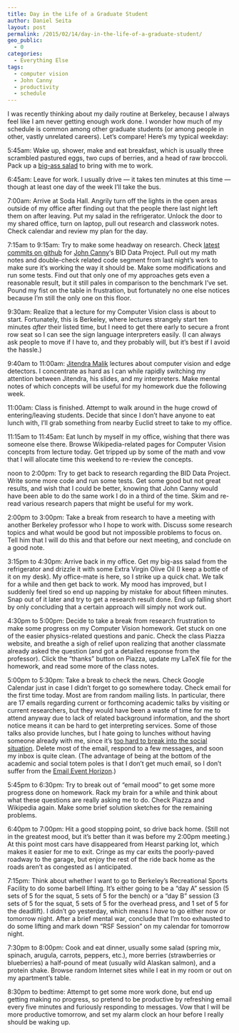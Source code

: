 ```yaml
---
title: Day in the Life of a Graduate Student
author: Daniel Seita
layout: post
permalink: /2015/02/14/day-in-the-life-of-a-graduate-student/
geo_public:
  - 0
categories:
  - Everything Else
tags:
  - computer vision
  - John Canny
  - productivity
  - schedule
---
```

I was recently thinking about my daily routine at Berkeley, because I always feel like I am never getting enough work done. I wonder how much of my schedule is common among other graduate students (or among people in other, vastly unrelated careers). Let&#8217;s compare! Here&#8217;s my typical weekday:

5:45am: Wake up, shower, make and eat breakfast, which is usually three scrambled pastured eggs, two cups of berries, and a head of raw broccoli. Pack up a [big-ass salad][1] to bring with me to work.

6:45am: Leave for work. I usually drive &#8212; it takes ten minutes at this time &#8212; though at least one day of the week I&#8217;ll take the bus.

7:00am: Arrive at Soda Hall. Angrily turn off the lights in the open areas outside of my office after finding out that the people there last night left them on after leaving. Put my salad in the refrigerator. Unlock the door to my shared office, turn on laptop, pull out research and classwork notes. Check calendar and review my plan for the day.

7:15am to 9:15am: Try to make some headway on research. Check [latest commits on github][2] for [John Canny][3]&#8216;s BID Data Project. Pull out my math notes and double-check related code segment from last night&#8217;s work to make sure it&#8217;s working the way it should be. Make some modifications and run some tests. Find out that only one of my approaches gets even a reasonable result, but it still pales in comparison to the benchmark I&#8217;ve set. Pound my fist on the table in frustration, but fortunately no one else notices because I&#8217;m still the only one on this floor.

9:30am: Realize that a lecture for my Computer Vision class is about to start. Fortunately, this is Berkeley, where lectures strangely start ten minutes *after* their listed time, but I need to get there early to secure a front row seat so I can see the sign language interpreters easily. (I can always ask people to move if I have to, and they probably will, but it&#8217;s best if I avoid the hassle.)

9:40am to 11:00am: [Jitendra Malik][4] lectures about computer vision and edge detectors. I concentrate as hard as I can while rapidly switching my attention between Jitendra, his slides, and my interpreters. Make mental notes of which concepts will be useful for my homework due the following week.

11:00am: Class is finished. Attempt to walk around in the huge crowd of entering/leaving students. Decide that since I don&#8217;t have anyone to eat lunch with, I&#8217;ll grab something from nearby Euclid street to take to my office.

11:15am to 11:45am: Eat lunch by myself in my office, wishing that there was someone else there. Browse Wikipedia-related pages for Computer Vision concepts from lecture today. Get tripped up by some of the math and vow that I will allocate time this weekend to re-review the concepts.

noon to 2:00pm: Try to get back to research regarding the BID Data Project. Write some more code and run some tests. Get some good but not great results, and wish that I could be better, knowing that John Canny would have been able to do the same work I do in a third of the time. Skim and re-read various research papers that might be useful for my work.

2:00pm to 3:00pm: Take a break from research to have a meeting with another Berkeley professor who I hope to work with. Discuss some research topics and what would be good but not impossible problems to focus on. Tell him that I will do this and that before our next meeting, and conclude on a good note.

3:15pm to 4:30pm: Arrive back in my office. Get my big-ass salad from the refrigerator and drizzle it with some Extra Virgin Olive Oil (I keep a bottle of it on my desk). My office-mate is here, so I strike up a quick chat. We talk for a while and then get back to work. My mood has improved, but I suddenly feel tired so end up napping by mistake for about fifteen minutes. Snap out of it later and try to get a research result done. End up falling short by only concluding that a certain approach will simply not work out.

4:30pm to 5:00pm: Decide to take a break from research frustration to make some progress on my Computer Vision homework. Get stuck on one of the easier physics-related questions and panic. Check the class Piazza website, and breathe a sigh of relief upon realizing that another classmate already asked the question (and got a detailed response from the professor). Click the &#8220;thanks&#8221; button on Piazza, update my LaTeX file for the homework, and read some more of the class notes.

5:00pm to 5:30pm: Take a break to check the news. Check Google Calendar just in case I didn&#8217;t forget to go somewhere today. Check email for the first time today. Most are from random mailing lists. In particular, there are 17 emails regarding current or forthcoming academic talks by visiting or current researchers, but they would have been a waste of time for me to attend anyway due to lack of related background information, and the short notice means it can be hard to get interpreting services. Some of those talks also provide lunches, but I hate going to lunches without having someone already with me, since it&#8217;s [too hard to break into the social situation][5]. Delete most of the email, respond to a few messages, and soon my inbox is quite clean. (The advantage of being at the bottom of the academic and social totem poles is that I don&#8217;t get much email, so I don&#8217;t suffer from the [Email Event Horizon][6].)

5:45pm to 6:30pm: Try to break out of &#8220;email mood&#8221; to get some more progress done on homework. Rack my brain for a while and think about what these questions are really asking me to do. Check Piazza and Wikipedia again. Make some brief solution sketches for the remaining problems.

6:40pm to 7:00pm: Hit a good stopping point, so drive back home. (Still not in the greatest mood, but it&#8217;s better than it was before my 2:00pm meeting.) At this point most cars have disappeared from Hearst parking lot, which makes it easier for me to exit. Cringe as my car exits the poorly-paved roadway to the garage, but enjoy the rest of the ride back home as the roads aren&#8217;t as congested as I anticipated.

7:15pm: Think about whether I want to go to Berkeley&#8217;s Recreational Sports Facility to do some barbell lifting. It&#8217;s either going to be a &#8220;day A&#8221; session (5 sets of 5 for the squat, 5 sets of 5 for the bench) or a &#8220;day B&#8221; session (3 sets of 5 for the squat, 5 sets of 5 for the overhead press, and 1 set of 5 for the deadlift). I didn&#8217;t go yesterday, which means I *have* to go either now or tomorrow night. After a brief mental war, conclude that I&#8217;m too exhausted to do some lifting and mark down &#8220;RSF Session&#8221; on my calendar for tomorrow night.

7:30pm to 8:00pm: Cook and eat dinner, usually some salad (spring mix, spinach, arugula, carrots, peppers, etc.), more berries (strawberries or blueberries) a half-pound of meat (usually wild Alaskan salmon), and a protein shake. Browse random Internet sites while I eat in my room or out on my apartment&#8217;s table.

8:30pm to bedtime: Attempt to get some more work done, but end up getting making no progress, so pretend to be productive by refreshing email every five minutes and furiously responding to messages. Vow that I will be more productive tomorrow, and set my alarm clock an hour before I really should be waking up.

 [1]: http://www.marksdailyapple.com/two-minute-salad/#axzz3Rmy1ghUE
 [2]: https://github.com/BIDData
 [3]: http://www.cs.berkeley.edu/~jfc/
 [4]: http://www.cs.berkeley.edu/~malik/
 [5]: https://danieltakeshi.github.io/2014/11/02/any-social-advice-for-mingling-sessions/
 [6]: http://www.scottaaronson.com/blog/?p=388
